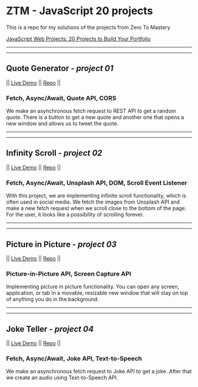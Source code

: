 # ZTM - JavaScript 20 projects

This is a repo for my solutions of the projects from Zero To Mastery

[JavaScript Web Projects: 20 Projects to Build Your Portfolio](https://academy.zerotomastery.io/p/javascript-projects)

---
---

## Quote Generator - *project 01*

|| [Live Demo](https://quotegenerator.marketastankova.repl.co/) ||
[Repo](https://repl.it/@MarketaStankova/QuoteGenerator#index.html) ||

### Fetch, Async/Await, Quote API, CORS

We make an asynchronous fetch request to REST API to get a random quote. There is a button to get a new quote and another one that opens a new window and allows us to tweet the quote.

---
---

## Infinity Scroll - *project 02*

|| [Live Demo](https://infinitescroll.marketastankova.repl.co/) ||
[Repo](https://repl.it/@MarketaStankova/InfiniteScroll#index.html) ||

### Fetch, Async/Await, Unsplash API, DOM, Scroll Event Listener

With this project, we are implementing infinite scroll functionality, which is often used in social media. We fetch the images from Unsplash API and make a new fetch request when we scroll close to the bottom of the page. For the user, it looks like a possibility of scrolling forever.

---
---

## Picture in Picture - *project 03*

|| [Live Demo](https://pictureinpicture.marketastankova.repl.co/) ||
[Repo](https://repl.it/@MarketaStankova/PictureInPicture#index.html) ||

### Picture-in-Picture API, Screen Capture API

Implementing picture in picture functionality. You can open any screen, application, or tab in a movable, resizable new window that will stay on top of anything you do in the background.

---
---

## Joke Teller - *project 04*

|| [Live Demo](https://joketeller.marketastankova.repl.co/) || [Repo](https://repl.it/@MarketaStankova/JokeTeller#script.js) ||

### Fetch, Async/Await, Joke API, Text-to-Speech

We make an asynchronous fetch request to Joke API to get a joke. After that we create an audio using Text-to-Speech API.
